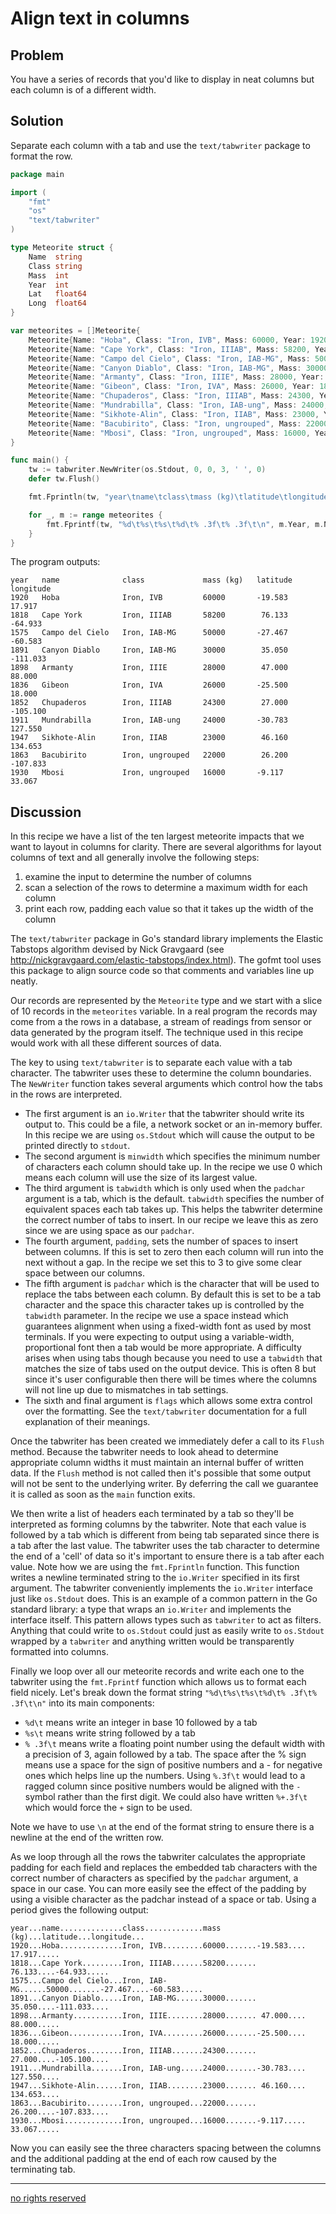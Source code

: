 # Align text in columns

## Problem

You have a series of records that you'd like to display in neat columns but each column is of a different width.

## Solution

Separate each column with a tab and use the `text/tabwriter` package to format the row.

```Go
package main

import (
    "fmt"
    "os"
    "text/tabwriter"
)

type Meteorite struct {
    Name  string
    Class string
    Mass  int
    Year  int
    Lat   float64
    Long  float64
}

var meteorites = []Meteorite{
    Meteorite{Name: "Hoba", Class: "Iron, IVB", Mass: 60000, Year: 1920, Lat: -19.58333, Long: 17.91667},
    Meteorite{Name: "Cape York", Class: "Iron, IIIAB", Mass: 58200, Year: 1818, Lat: 76.13333, Long: -64.93333},
    Meteorite{Name: "Campo del Cielo", Class: "Iron, IAB-MG", Mass: 50000, Year: 1575, Lat: -27.46667, Long: -60.58333},
    Meteorite{Name: "Canyon Diablo", Class: "Iron, IAB-MG", Mass: 30000, Year: 1891, Lat: 35.05, Long: -111.03333},
    Meteorite{Name: "Armanty", Class: "Iron, IIIE", Mass: 28000, Year: 1898, Lat: 47, Long: 88},
    Meteorite{Name: "Gibeon", Class: "Iron, IVA", Mass: 26000, Year: 1836, Lat: -25.5, Long: 18},
    Meteorite{Name: "Chupaderos", Class: "Iron, IIIAB", Mass: 24300, Year: 1852, Lat: 27, Long: -105.1},
    Meteorite{Name: "Mundrabilla", Class: "Iron, IAB-ung", Mass: 24000, Year: 1911, Lat: -30.78333, Long: 127.55},
    Meteorite{Name: "Sikhote-Alin", Class: "Iron, IIAB", Mass: 23000, Year: 1947, Lat: 46.16, Long: 134.65333},
    Meteorite{Name: "Bacubirito", Class: "Iron, ungrouped", Mass: 22000, Year: 1863, Lat: 26.2, Long: -107.83333},
    Meteorite{Name: "Mbosi", Class: "Iron, ungrouped", Mass: 16000, Year: 1930, Lat: -9.11667, Long: 33.06667},
}

func main() {
    tw := tabwriter.NewWriter(os.Stdout, 0, 0, 3, ' ', 0)
    defer tw.Flush()

    fmt.Fprintln(tw, "year\tname\tclass\tmass (kg)\tlatitude\tlongitude\t")

    for _, m := range meteorites {
        fmt.Fprintf(tw, "%d\t%s\t%s\t%d\t% .3f\t% .3f\t\n", m.Year, m.Name, m.Class, m.Mass, m.Lat, m.Long)
    }
}
```

The program outputs:

```
year   name              class             mass (kg)   latitude   longitude
1920   Hoba              Iron, IVB         60000       -19.583     17.917
1818   Cape York         Iron, IIIAB       58200        76.133    -64.933
1575   Campo del Cielo   Iron, IAB-MG      50000       -27.467    -60.583
1891   Canyon Diablo     Iron, IAB-MG      30000        35.050    -111.033
1898   Armanty           Iron, IIIE        28000        47.000     88.000
1836   Gibeon            Iron, IVA         26000       -25.500     18.000
1852   Chupaderos        Iron, IIIAB       24300        27.000    -105.100
1911   Mundrabilla       Iron, IAB-ung     24000       -30.783     127.550
1947   Sikhote-Alin      Iron, IIAB        23000        46.160     134.653
1863   Bacubirito        Iron, ungrouped   22000        26.200    -107.833
1930   Mbosi             Iron, ungrouped   16000       -9.117      33.067
```


## Discussion

In this recipe we have a list of the ten largest meteorite impacts that we want to layout in columns for clarity.  There are several algorithms for layout columns of text and all generally involve the following steps:

1. examine the input to determine the number of columns
2. scan a selection of the rows to determine a maximum width for each column
3. print each row, padding each value so that it takes up the width of the column

The `text/tabwriter` package in Go's standard library implements the Elastic Tabstops algorithm devised by Nick Gravgaard (see http://nickgravgaard.com/elastic-tabstops/index.html). The gofmt tool uses this package to align source code so that comments and variables line up neatly.

Our records are represented by the `Meteorite` type and we start with a slice of 10 records in the `meteorites` variable. In a real program the records may come from a the rows in a database, a stream of readings from sensor or data generated by the program itself. The technique used in this recipe would work with all these different sources of data.

The key to using `text/tabwriter` is to separate each value with a tab character. The tabwriter uses these to determine the column boundaries. The `NewWriter` function takes several arguments which control how the tabs in the rows are interpreted.

* The first argument is an `io.Writer` that the tabwriter should write its output to. This could be a file, a network socket or an in-memory buffer. In this recipe we are using `os.Stdout` which will cause the output to be printed directly to `stdout`.
* The second argument is `minwidth` which specifies the minimum number of characters each column should take up. In the recipe we use 0 which means each column will use the size of its largest value.
* The third argument is `tabwidth` which is only used when the `padchar` argument is a tab, which is the default. `tabwidth` specifies the number of equivalent spaces each tab takes up. This helps the tabwriter determine the correct number of tabs to insert. In our recipe we leave this as zero since we are using space as our `padchar`.
* The fourth argument, `padding`, sets the number of spaces to insert between columns. If this is set to zero then each column will run into the next without a gap. In the recipe we set this to 3 to give some clear space between our columns.
* The fifth argument is `padchar` which is the character that will be used to replace the tabs between each column. By default this is set to be a tab character and the space this character takes up is controlled by the `tabwidth` parameter. In the recipe we use a space instead which guarantees alignment when using a fixed-width font as used by most terminals. If you were expecting to output using a variable-width, proportional font then a tab would be more appropriate. A difficulty arises when using tabs though because you need to use a `tabwidth` that matches the size of tabs used on the output device. This is often 8 but since it's user configurable then there will be times where the columns will not line up due to mismatches in tab settings.
* The sixth and final argument is `flags` which allows some extra control over the formatting. See the `text/tabwriter` documentation for a full explanation of their meanings.

Once the tabwriter has been created we immediately defer a call to its `Flush` method. Because the tabwriter needs to look ahead to determine appropriate column widths it must maintain an internal buffer of written data. If the `Flush` method is not called then it's possible that some output will not be sent to the underlying writer. By deferring the call we guarantee it is called as soon as the `main` function exits.

We then write a list of headers each terminated by a tab so they'll be interpreted as forming columns by the tabwriter. Note that each value is followed by a tab which is different from being tab separated since there is a tab after the last value. The tabwriter uses the tab character to determine the end of a 'cell' of data so it's important to ensure there is a tab after each value. Note how we are using the `fmt.Fprintln` function. This function writes a newline terminated string to the `io.Writer` specified in its first argument. The tabwriter conveniently implements the `io.Writer` interface just like `os.Stdout` does. This is an example of a common pattern in the Go standard library: a type that wraps an `io.Writer` and implements the interface itself. This pattern allows types such as `tabwriter` to act as filters. Anything that could write to `os.Stdout` could just as easily write to `os.Stdout` wrapped by a `tabwriter` and anything written would be transparently formatted into columns.

Finally we loop over all our meteorite records and write each one to the tabwriter using the `fmt.Fprintf` function which allows us to format each field nicely. Let's break down the format string `"%d\t%s\t%s\t%d\t% .3f\t% .3f\t\n"` into its main components:

* `%d\t` means write an integer in base 10 followed by a tab
* `%s\t` means write string followed by a tab
* `% .3f\t` means write a floating point number using the default width with a precision of 3, again followed by a tab. The space after the % sign means use a space for the sign of positive numbers and a - for negative ones which helps line up the numbers. Using `%.3f\t` would lead to a ragged column since positive numbers would be aligned with the `-` symbol rather than the first digit. We could also have written `%+.3f\t` which would force the `+` sign to be used.

Note we have to use `\n` at the end of the format string to ensure there is a newline at the end of the written row.

As we loop through all the rows the tabwriter calculates the appropriate padding for each field and replaces the embedded tab characters with the correct number of characters as specified by the `padchar` argument, a space in our case. You can more easily see the effect of the padding by using a visible character as the padchar instead of a space or tab. Using a period gives the following output:

```
year...name..............class.............mass (kg)...latitude...longitude...
1920...Hoba..............Iron, IVB.........60000.......-19.583.... 17.917.....
1818...Cape York.........Iron, IIIAB.......58200....... 76.133....-64.933.....
1575...Campo del Cielo...Iron, IAB-MG......50000.......-27.467....-60.583.....
1891...Canyon Diablo.....Iron, IAB-MG......30000....... 35.050....-111.033....
1898...Armanty...........Iron, IIIE........28000....... 47.000.... 88.000.....
1836...Gibeon............Iron, IVA.........26000.......-25.500.... 18.000.....
1852...Chupaderos........Iron, IIIAB.......24300....... 27.000....-105.100....
1911...Mundrabilla.......Iron, IAB-ung.....24000.......-30.783.... 127.550....
1947...Sikhote-Alin......Iron, IIAB........23000....... 46.160.... 134.653....
1863...Bacubirito........Iron, ungrouped...22000....... 26.200....-107.833....
1930...Mbosi.............Iron, ungrouped...16000.......-9.117..... 33.067.....
```

Now you can easily see the three characters spacing between the columns and the additional padding at the end of each row caused by the terminating tab.

----
[no rights reserved](http://creativecommons.org/publicdomain/zero/1.0/)







